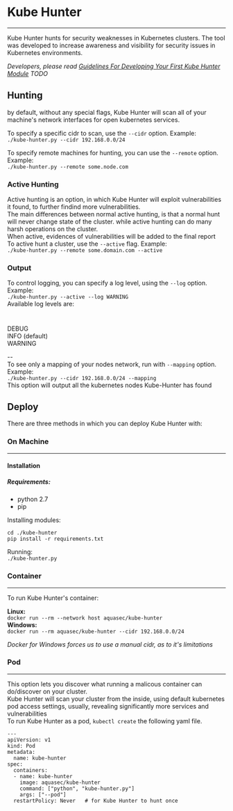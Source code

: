 # Kube Hunter
---
Kube Hunter hunts for security weaknesses in Kubernetes clusters. The tool was developed to increase awareness and visibility for security issues in Kubernetes environments.
  
_Developers, please read [Guidelines For Developing Your First Kube Hunter Module](src/README.md)_ *TODO*

## Hunting
by default, without any special flags, Kube Hunter will scan all of your machine's network interfaces for open kubernetes services.

To specify a specific cidr to scan, use the `--cidr` option. Example:  
`./kube-hunter.py --cidr 192.168.0.0/24`  
  
To specify remote machines for hunting, you can use the `--remote` option. Example:  
`./kube-hunter.py --remote some.node.com`  

### Active Hunting
Active hunting is an option, in which Kube Hunter will exploit vulnerabilities it found, to further findind more vulnerabilities.  
The main differences between normal active hunting, is that a normal hunt will never change state of the   cluster. while active hunting can do many harsh operations on the cluster.    
When active, evidences of vulnerabilities will be added to the final report  
To active hunt a cluster, use the `--active` flag. Example:  
`./kube-hunter.py --remote some.domain.com --active`  

### Output
To control logging, you can specify a log level, using the `--log` option. Example:  
`./kube-hunter.py --active --log WARNING`  
Available log levels are: 
#
DEBUG  
INFO (default)  
WARNING
  
--  
To see only a mapping of your nodes network, run with `--mapping` option. Example:  
`./kube-hunter.py --cidr 192.168.0.0/24 --mapping`  
This option will output all the kubernetes nodes Kube-Hunter has found  
## Deploy
There are three methods in which you can deploy Kube Hunter with:  
### On Machine
***
#### Installation
##### Requirements:
* python 2.7  
* pip  

Installing modules:  
~~~
cd ./kube-hunter
pip install -r requirements.txt
~~~
Running:  
`./kube-hunter.py`

### Container
***
To run Kube Hunter's container:

**Linux:**  
`docker run --rm --network host aquasec/kube-hunter`  
**Windows:**   
`docker run --rm aquasec/kube-hunter --cidr 192.168.0.0/24`  

_Docker for Windows forces us to use a manual cidr, as to it's limitations_
### Pod
***
This option lets you discover what running a malicous container can do/discover on your cluster.  
Kube Hunter will scan your cluster from the inside, using default kubernetes pod access settings, usually, revealing significantly more services and vulnerabilities     
To run Kube Hunter as a pod, `kubectl create` the following yaml file.  
~~~
---
apiVersion: v1
kind: Pod
metadata:
  name: kube-hunter
spec:
  containers:
  - name: kube-hunter
    image: aquasec/kube-hunter
    command: ["python", "kube-hunter.py"]
    args: ["--pod"]
  restartPolicy: Never   # for Kube Hunter to hunt once
~~~
